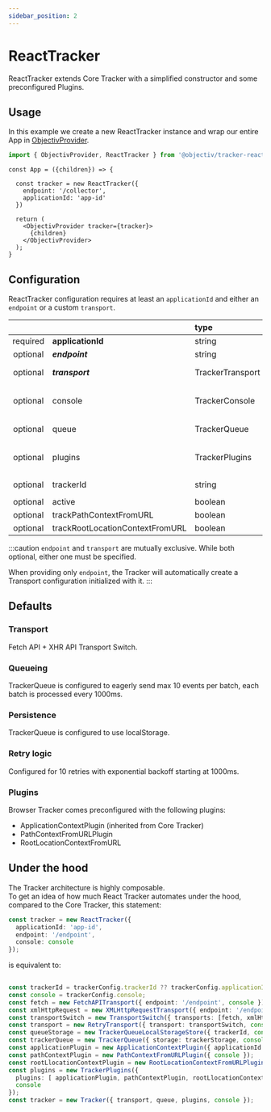 ```yaml
---
sidebar_position: 2
---
```


# ReactTracker

ReactTracker extends Core Tracker with a simplified constructor and some preconfigured Plugins.

## Usage
In this example we create a new ReactTracker instance and wrap our entire App in [ObjectivProvider](/tracking/react/api-reference/common/providers/ObjectivProvider.md).

```ts
import { ObjectivProvider, ReactTracker } from '@objectiv/tracker-react';
```

```tsx
const App = ({children}) => {

  const tracker = new ReactTracker({
    endpoint: '/collector',
    applicationId: 'app-id'
  })

  return (
    <ObjectivProvider tracker={tracker}>
      {children}
    </ObjectivProvider>
  );
}
```

## Configuration
ReactTracker configuration requires at least an `applicationId` and either an `endpoint` or a custom `transport`.

|          |                                 | type             | default value                                                                                                                        |
|:--------:|:--------------------------------|:-----------------|:-------------------------------------------------------------------------------------------------------------------------------------|
| required | **applicationId**               | string           |                                                                                                                                      |
| optional | **_endpoint_**                  | string           |                                                                                                                                      |
| optional | **_transport_**                 | TrackerTransport | The result of [makeDefaultTransport](/tracking/react/api-reference/common/factories/makeDefaultTransport.md)                         |
| optional | console                         | TrackerConsole   | `undefined` in production, global console in dev                                                                                     |
| optional | queue                           | TrackerQueue     | The result of [makeDefaultQueue](/tracking/react/api-reference/common/factories/makeDefaultQueue.md)                                 |
| optional | plugins                         | TrackerPlugins   | TrackerPlugins with the result of [makeDefaultPluginsList](/tracking/react/api-reference/common/factories/makeDefaultPluginsList.md) |
| optional | trackerId                       | string           | Same value as `applicationId`                                                                                                        |
| optional | active                          | boolean          | `true`                                                                                                                               |
| optional | trackPathContextFromURL         | boolean          | `true`                                                                                                                               |
| optional | trackRootLocationContextFromURL | boolean          | `true`                                                                                                                               |

:::caution
`endpoint` and `transport` are mutually exclusive. While both optional, either one must be specified.

When providing only `endpoint`, the Tracker will automatically create a Transport configuration initialized with it.
:::

## Defaults 

### Transport
Fetch API + XHR API Transport Switch.

### Queueing
TrackerQueue is configured to eagerly send max 10 events per batch, each batch is processed every 1000ms.  

### Persistence
TrackerQueue is configured to use localStorage.

### Retry logic
Configured for 10 retries with exponential backoff starting at 1000ms.

### Plugins
Browser Tracker comes preconfigured with the following plugins:
- ApplicationContextPlugin (inherited from Core Tracker)
- PathContextFromURLPlugin
- RootLocationContextFromURL

## Under the hood
The Tracker architecture is highly composable.  
To get an idea of how much React Tracker automates under the hood, compared to the Core Tracker, this statement:

```typescript
const tracker = new ReactTracker({ 
  applicationId: 'app-id', 
  endpoint: '/endpoint', 
  console: console
});
``` 

is equivalent to:

```typescript
 
const trackerId = trackerConfig.trackerId ?? trackerConfig.applicationId;
const console = trackerConfig.console;
const fetch = new FetchAPITransport({ endpoint: '/endpoint', console });
const xmlHttpRequest = new XMLHttpRequestTransport({ endpoint: '/endpoint', console });
const transportSwitch = new TransportSwitch({ transports: [fetch, xmlHttpRequest], console });
const transport = new RetryTransport({ transport: transportSwitch, console });
const queueStorage = new TrackerQueueLocalStorageStore({ trackerId, console })
const trackerQueue = new TrackerQueue({ storage: trackerStorage, console });
const applicationPlugin = new ApplicationContextPlugin({ applicationId: 'app-id', console });
const pathContextPlugin = new PathContextFromURLPlugin({ console });
const rootLlocationContextPlugin = new RootLocationContextFromURLPlugin({ console });
const plugins = new TrackerPlugins({
  plugins: [ applicationPlugin, pathContextPlugin, rootLlocationContextPlugin], 
  console
});
const tracker = new Tracker({ transport, queue, plugins, console });
```
